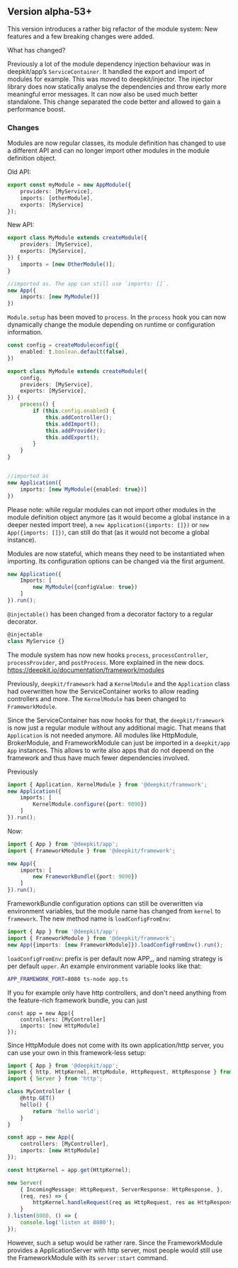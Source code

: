 ## Version alpha-53+

This version introduces a rather big refactor of the module system: New features and a few breaking changes were added.

What has changed?

Previously a lot of the module dependency injection behaviour was in deepkit/app’s `ServiceContainer`. 
It handled the export and import of modules for example. This was moved to deepkit/injector. 
The injector library does now statically analyse the dependencies and throw early more meaningful 
error messages. It can now also be used much better standalone. This change separated the code better
and allowed to gain a performance boost.


### Changes

Modules are now regular classes, its module definition has changed to use a different API and can no longer import other
modules in the module definition object.

Old API:

```typescript
export const myModule = new AppModule({
    providers: [MyService],
    imports: [otherModule],
    exports: [MyService]
});
```

New API:

```typescript
export class MyModule extends createModule({
    providers: [MyService],
    exports: [MyService],
}) {
    imports = [new OtherModule()];
}

//imported as. The app can still use `imports: []`.
new App({
    imports: [new MyModule()]
})
```

`Module.setup` has been moved to `process`. In the `process` hook you can now dynamically change the
module depending on runtime or configuration information.

```typescript
const config = createModuleconfig({
    enabled: t.boolean.default(false),
})

export class MyModule extends createModule({
    config,
    providers: [MyService],
    exports: [MyService],
}) {
    process() {
        if (this.config.enabled) {
            this.addController();
            this.addImport();
            this.addProvider();
            this.addExport();
        }
    }
}


//imported as 
new Application({
    imports: [new MyModule({enabled: true})]
})
```

Please note: while regular modules can not import other modules in the module definition object anymore 
(as it would become a global instance in a deeper nested import tree), a `new Application({imports: []})` or `new App({imports: []})`,
can still do that (as it would not become a global instance).

Modules are now stateful, which means they need to be instantiated when importing.
Its configuration options can be changed via the first argument.

```typescript
new Application({
    Imports: [
        new MyModule({configValue: true})
    ]
}).run();
```

`@injectable()` has been changed from a decorator factory to a regular decorator.

```typescript
@injectable
class MyService {}
```


The module system has now new hooks `process`, `processController`, `processProvider`, and `postProcess`.
More explained in the new docs. https://deepkit.io/documentation/framework/modules

Previously, `deepkit/framework` had a `KernelModule` and the `Application` class had overwritten how the ServiceContainer works 
to allow reading controllers and more. The `KernelModule` has been changed to `FrameworkModule`.

Since the ServiceContainer has now hooks for that, the `deepkit/framework` is now just a regular module without any additional magic.
That means that `Application` is not needed anymore. All modules like HttpModule, BrokerModule, and FrameworkModule can just be imported
in a `deepkit/app` `App` instances. This allows to write also apps that do not depend on the framework and thus have 
much fewer dependencies involved.

Previously
```typescript
import { Application, KernelModule } from '@deepkit/framework';
new Application({
    imports: [
        KernelModule.configure({port: 9090})
    ]
}).run();
```

Now:

```typescript
import { App } from '@deepkit/app';
import { FrameworkModule } from '@deepkit/framework';

new App({
    imports: [
        new FrameworkBundle({port: 9090})
    ]
}).run();
```

FrameworkBundle configuration options can still be overwritten via environment variables, but the module name has changed 
from `kernel` to `framework`. The new method name is `loadConfigFromEnv`:

```typescript
import { App } from '@deepkit/app';
import { FrameworkModule } from '@deepkit/framework';
new App({imports: [new FrameworkModule]}).loadConfigFromEnv().run();
```

`loadConfigFromEnv`: prefix is per default now APP_, and naming strategy is per default `upper`. 
An example environment variable looks like that:

```bash
APP_FRAMEWORK_PORT=8080 ts-node app.ts
```

If you for example only have http controllers, and don't need anything from the feature-rich framework bundle, you can just

```
const app = new App({
    controllers: [MyController]
    imports: [new HttpModule]
});
```

Since HttpModule does not come with its own application/http server, you can use your own in this framework-less setup:

```typescript
import { App } from '@deepkit/app';
import { http, HttpKernel, HttpModule, HttpRequest, HttpResponse } from '@deepkit/http';
import { Server } from 'http';

class MyController {
    @http.GET()
    hello() {
        return 'hello world';
    }
}

const app = new App({
    controllers: [MyController],
    imports: [new HttpModule]
});

const httpKernel = app.get(HttpKernel);

new Server(
    { IncomingMessage: HttpRequest, ServerResponse: HttpResponse, },
    (req, res) => {
        httpKernel.handleRequest(req as HttpRequest, res as HttpResponse);
    }
).listen(8080, () => {
    console.log('listen at 8080');
});
```

However, such a setup would be rather rare. Since the FrameworkModule provides a ApplicationServer with http server, 
most people would still use the FrameworkModule with its `server:start` command.
